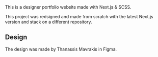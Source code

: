 This is a designer portfolio website made with Next.js & SCSS.

This project was redsigned and made from scratch with the latest Next.js version and stack on a different repository.




## Design

The design was made by Thanassis Mavrakis in Figma.
